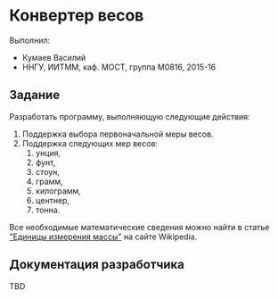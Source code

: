 ﻿# Конвертер весов

Выполнил:

 - Кумаев Василий
 - ННГУ, ИИТММ, каф. МОСТ, группа М0816, 2015-16

## Задание

Разработать программу, выполняющую следующие действия:

 1. Поддержка выбора первоначальной меры весов.
 2. Поддержка следующих мер весов:
    1. унция,
    2. фунт,
    3. стоун,
    4. грамм,
    5. килограмм,
    6. центнер,
    7. тонна.

Все необходимые математические сведения можно найти в статье
["Единицы измерения массы"][units_of_mass] на сайте Wikipedia.

## Документация разработчика

TBD

<!-- LINKS -->

[units_of_mass]: https://ru.wikipedia.org/wiki/Единицы_измерения_массы

